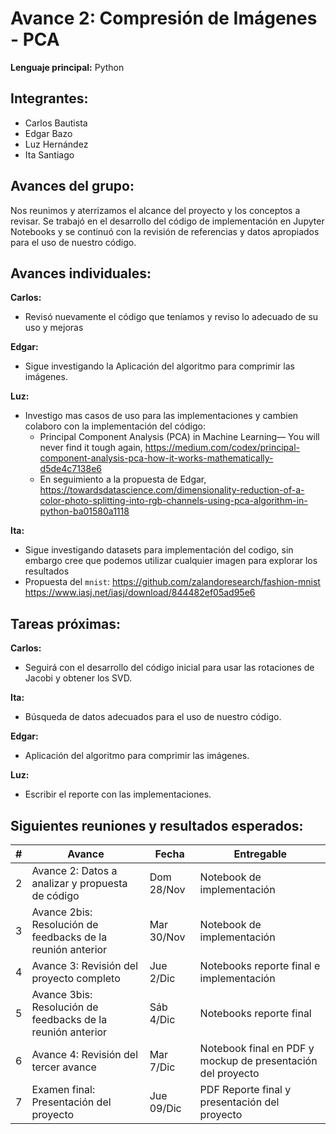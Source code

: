 # Avance 2:  Compresión de Imágenes - PCA


**Lenguaje principal:**  Python


## Integrantes:
* Carlos Bautista
* Edgar Bazo
* Luz Hernández
* Ita Santiago

## Avances del grupo:

Nos reunimos y aterrizamos el alcance del proyecto y los conceptos a revisar. Se trabajó en el desarrollo del código de implementación en Jupyter Notebooks y se continuó con la revisión de referencias y datos apropiados para el uso de nuestro código.

## Avances individuales:

**Carlos:**
* Revisó nuevamente el código que teníamos y reviso lo adecuado de su uso y mejoras

**Edgar:**
* Sigue investigando la Aplicación del algoritmo para comprimir las imágenes.

**Luz:**
* Investigo mas casos de uso para las implementaciones y cambien colaboro con la implementación del código:
    * Principal Component Analysis (PCA) in Machine Learning— You will never find it tough again,
        https://medium.com/codex/principal-component-analysis-pca-how-it-works-mathematically-d5de4c7138e6
    * En seguimiento a la propuesta de Edgar,
        https://towardsdatascience.com/dimensionality-reduction-of-a-color-photo-splitting-into-rgb-channels-using-pca-algorithm-in-python-ba01580a1118

**Ita:**
* Sigue investigando datasets para implementación del codigo, sin embargo cree que podemos utilizar cualquier imagen para explorar los resultados
* Propuesta del ```mnist```:
        https://github.com/zalandoresearch/fashion-mnist
        https://www.iasj.net/iasj/download/844482ef05ad95e6


## Tareas próximas:

**Carlos:**
* Seguirá con el desarrollo del código inicial para usar las rotaciones de Jacobi y obtener los SVD.

**Ita:**
* Búsqueda de datos adecuados para el uso de nuestro código.

**Edgar:**
* Aplicación del algoritmo para comprimir las imágenes.

**Luz:**
* Escribir el reporte con las implementaciones.


## Siguientes reuniones y resultados esperados:

| # | Avance                                            | Fecha            | Entregable                                   |
|---|-------------------------------------------------------------|------------------|----------------------------------------------|
| 2 | Avance 2: Datos a analizar y propuesta de código            | Dom 28/Nov    | Notebook de implementación                   |
| 3 | Avance 2bis: Resolución de feedbacks de la reunión anterior     | Mar 30/Nov    | Notebook de implementación     |
| 4 | Avance 3: Revisión del proyecto completo    | Jue 2/Dic    | Notebooks reporte final e implementación                |
| 5 | Avance 3bis: Resolución de feedbacks de la reunión anterior     | Sáb 4/Dic    | Notebooks reporte final     |
| 6 | Avance 4: Revisión del tercer avance     | Mar 7/Dic   | Notebook final en PDF y mockup de presentación del proyecto|
| 7 | Examen final:  Presentación del proyecto                    | Jue 09/Dic | PDF Reporte final y presentación del proyecto|
